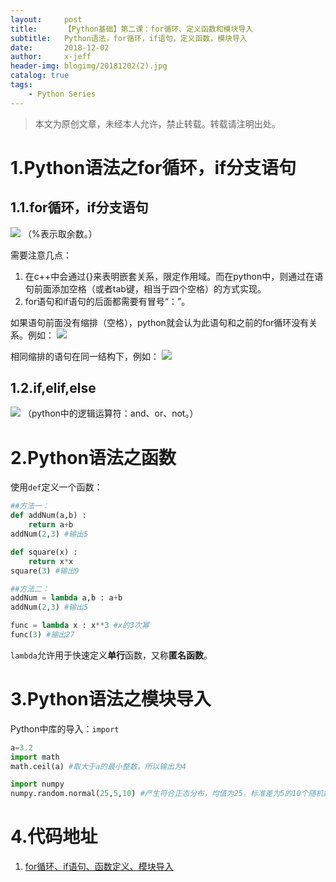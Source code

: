 ```yaml
---
layout:     post
title:      【Python基础】第二课：for循环、定义函数和模块导入
subtitle:   Python语法，for循环，if语句，定义函数，模块导入
date:       2018-12-02
author:     x-jeff
header-img: blogimg/20181202(2).jpg
catalog: true
tags:
    - Python Series
---
```

>本文为原创文章，未经本人允许，禁止转载。转载请注明出处。

# 1.Python语法之for循环，if分支语句
## 1.1.for循环，if分支语句
![](https://ws1.sinaimg.cn/large/006tNc79ly1g2qsphys6zj30du0h6t95.jpg)
（%表示取余数。）

需要注意几点：

1. 在c++中会通过{}来表明嵌套关系，限定作用域。而在python中，则通过在语句前面添加空格（或者tab键，相当于四个空格）的方式实现。
2. for语句和if语句的后面都需要有冒号“：”。

如果语句前面没有缩排（空格），python就会认为此语句和之前的for循环没有关系。例如：
![](https://ws4.sinaimg.cn/large/006tNc79ly1g2qspiqwvfj30au084aa5.jpg)

相同缩排的语句在同一结构下，例如：
![](https://ws3.sinaimg.cn/large/006tNc79ly1g2qspjp1ooj30b60b20sx.jpg)

## 1.2.if,elif,else
![](https://ws2.sinaimg.cn/large/006tNc79ly1g2qspknap8j30cu08kmxl.jpg)
（python中的逻辑运算符：and、or、not。）

# 2.Python语法之函数
使用`def`定义一个函数：

~~~python
##方法一：
def addNum(a,b) :
	return a+b
addNum(2,3) #输出5

def square(x) : 
	return x*x
square(3) #输出9

##方法二：
addNum = lambda a,b : a+b
addNum(2,3) #输出5

func = lambda x : x**3 #x的3次幂
func(3) #输出27
~~~

`lambda`允许用于快速定义**单行**函数，又称**匿名函数**。

# 3.Python语法之模块导入
Python中库的导入：`import`

~~~python
a=3.2
import math
math.ceil(a) #取大于a的最小整数，所以输出为4

import numpy
numpy.random.normal(25,5,10) #产生符合正态分布，均值为25，标准差为5的10个随机数
~~~

# 4.代码地址

1. [for循环、if语句、函数定义、模块导入](https://github.com/x-jeff/Python_Code_Demo/tree/master/Demo2)